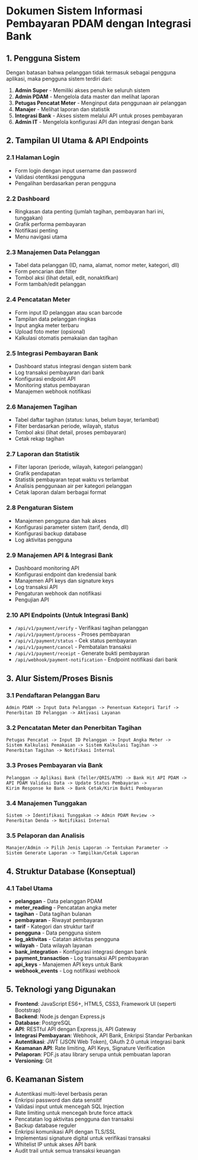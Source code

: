 # Dokumen Sistem Informasi Pembayaran PDAM dengan Integrasi Bank

## 1. Pengguna Sistem

Dengan batasan bahwa pelanggan tidak termasuk sebagai pengguna aplikasi, maka pengguna sistem terdiri dari:

1. **Admin Super** - Memiliki akses penuh ke seluruh sistem
2. **Admin PDAM** - Mengelola data master dan melihat laporan
3. **Petugas Pencatat Meter** - Menginput data penggunaan air pelanggan
4. **Manajer** - Melihat laporan dan statistik
5. **Integrasi Bank** - Akses sistem melalui API untuk proses pembayaran
6. **Admin IT** - Mengelola konfigurasi API dan integrasi dengan bank

## 2. Tampilan UI Utama & API Endpoints

### 2.1 Halaman Login
- Form login dengan input username dan password
- Validasi otentikasi pengguna
- Pengalihan berdasarkan peran pengguna

### 2.2 Dashboard
- Ringkasan data penting (jumlah tagihan, pembayaran hari ini, tunggakan)
- Grafik performa pembayaran
- Notifikasi penting
- Menu navigasi utama

### 2.3 Manajemen Data Pelanggan
- Tabel data pelanggan (ID, nama, alamat, nomor meter, kategori, dll)
- Form pencarian dan filter
- Tombol aksi (lihat detail, edit, nonaktifkan)
- Form tambah/edit pelanggan

### 2.4 Pencatatan Meter
- Form input ID pelanggan atau scan barcode
- Tampilan data pelanggan ringkas
- Input angka meter terbaru
- Upload foto meter (opsional)
- Kalkulasi otomatis pemakaian dan tagihan

### 2.5 Integrasi Pembayaran Bank
- Dashboard status integrasi dengan sistem bank
- Log transaksi pembayaran dari bank
- Konfigurasi endpoint API
- Monitoring status pembayaran
- Manajemen webhook notifikasi

### 2.6 Manajemen Tagihan
- Tabel daftar tagihan (status: lunas, belum bayar, terlambat)
- Filter berdasarkan periode, wilayah, status
- Tombol aksi (lihat detail, proses pembayaran)
- Cetak rekap tagihan

### 2.7 Laporan dan Statistik
- Filter laporan (periode, wilayah, kategori pelanggan)
- Grafik pendapatan
- Statistik pembayaran tepat waktu vs terlambat
- Analisis penggunaan air per kategori pelanggan
- Cetak laporan dalam berbagai format

### 2.8 Pengaturan Sistem
- Manajemen pengguna dan hak akses
- Konfigurasi parameter sistem (tarif, denda, dll)
- Konfigurasi backup database
- Log aktivitas pengguna

### 2.9 Manajemen API & Integrasi Bank
- Dashboard monitoring API
- Konfigurasi endpoint dan kredensial bank
- Manajemen API keys dan signature keys
- Log transaksi API
- Pengaturan webhook dan notifikasi
- Pengujian API

### 2.10 API Endpoints (Untuk Integrasi Bank)
- `/api/v1/payment/verify` - Verifikasi tagihan pelanggan
- `/api/v1/payment/process` - Proses pembayaran 
- `/api/v1/payment/status` - Cek status pembayaran
- `/api/v1/payment/cancel` - Pembatalan transaksi
- `/api/v1/payment/receipt` - Generate bukti pembayaran
- `/api/webhook/payment-notification` - Endpoint notifikasi dari bank

## 3. Alur Sistem/Proses Bisnis

### 3.1 Pendaftaran Pelanggan Baru
```
Admin PDAM -> Input Data Pelanggan -> Penentuan Kategori Tarif -> 
Penerbitan ID Pelanggan -> Aktivasi Layanan
```

### 3.2 Pencatatan Meter dan Penerbitan Tagihan
```
Petugas Pencatat -> Input ID Pelanggan -> Input Angka Meter -> 
Sistem Kalkulasi Pemakaian -> Sistem Kalkulasi Tagihan -> 
Penerbitan Tagihan -> Notifikasi Internal
```

### 3.3 Proses Pembayaran via Bank
```
Pelanggan -> Aplikasi Bank (Teller/QRIS/ATM) -> Bank Hit API PDAM -> 
API PDAM Validasi Data -> Update Status Pembayaran -> 
Kirim Response ke Bank -> Bank Cetak/Kirim Bukti Pembayaran
```

### 3.4 Manajemen Tunggakan
```
Sistem -> Identifikasi Tunggakan -> Admin PDAM Review -> 
Penerbitan Denda -> Notifikasi Internal
```

### 3.5 Pelaporan dan Analisis
```
Manajer/Admin -> Pilih Jenis Laporan -> Tentukan Parameter -> 
Sistem Generate Laporan -> Tampilkan/Cetak Laporan
```

## 4. Struktur Database (Konseptual)

### 4.1 Tabel Utama
- **pelanggan** - Data pelanggan PDAM
- **meter_reading** - Pencatatan angka meter
- **tagihan** - Data tagihan bulanan
- **pembayaran** - Riwayat pembayaran
- **tarif** - Kategori dan struktur tarif
- **pengguna** - Data pengguna sistem
- **log_aktivitas** - Catatan aktivitas pengguna
- **wilayah** - Data wilayah layanan
- **bank_integration** - Konfigurasi integrasi dengan bank
- **payment_transaction** - Log transaksi API pembayaran
- **api_keys** - Manajemen API keys untuk Bank
- **webhook_events** - Log notifikasi webhook

## 5. Teknologi yang Digunakan

- **Frontend**: JavaScript ES6+, HTML5, CSS3, Framework UI (seperti Bootstrap)
- **Backend**: Node.js dengan Express.js
- **Database**: PostgreSQL
- **API**: RESTful API dengan Express.js, API Gateway
- **Integrasi Pembayaran**: Webhook, API Bank, Enkripsi Standar Perbankan
- **Autentikasi**: JWT (JSON Web Token), OAuth 2.0 untuk integrasi bank
- **Keamanan API**: Rate limiting, API Keys, Signature Verification
- **Pelaporan**: PDF.js atau library serupa untuk pembuatan laporan
- **Versioning**: Git

## 6. Keamanan Sistem

- Autentikasi multi-level berbasis peran
- Enkripsi password dan data sensitif
- Validasi input untuk mencegah SQL Injection
- Rate limiting untuk mencegah brute force attack
- Pencatatan log aktivitas pengguna dan transaksi
- Backup database reguler
- Enkripsi komunikasi API dengan TLS/SSL
- Implementasi signature digital untuk verifikasi transaksi
- Whitelist IP untuk akses API bank
- Audit trail untuk semua transaksi keuangan
